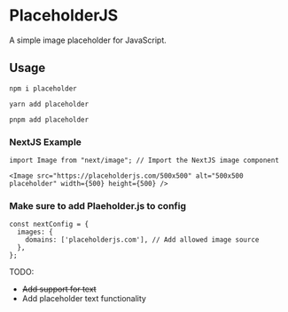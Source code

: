 # PlaceholderJS
A simple image placeholder for JavaScript.


## Usage
```npm i placeholder```

```yarn add placeholder```

```pnpm add placeholder```



### NextJS Example

```
import Image from "next/image"; // Import the NextJS image component

<Image src="https://placeholderjs.com/500x500" alt="500x500 placeholder" width={500} height={500} />
```

### Make sure to add Plaeholder.js to config
```
const nextConfig = {
  images: {
    domains: ['placeholderjs.com'], // Add allowed image source
  },
};
```

TODO:
- ~~Add support for text~~
- Add placeholder text functionality